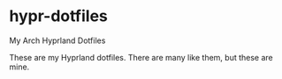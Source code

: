 # hypr-dotfiles

My Arch Hyprland Dotfiles

These are my Hyprland dotfiles. There are many like them, but these are mine.
